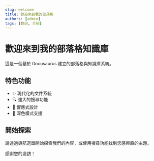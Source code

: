 ```yaml
---
slug: welcome
title: 歡迎來到我的部落格
authors: [admin]
tags: [歡迎, 介紹]
---
```


# 歡迎來到我的部落格知識庫

這是一個基於 Docusaurus 建立的部落格與知識庫系統。

## 特色功能

- ✨ 現代化的文件系統
- 🔍 強大的搜尋功能 
- 📱 響應式設計
- 🌙 深色模式支援

<!-- truncate -->

## 開始探索

請透過導航選單開始探索我們的內容，或使用搜尋功能找到您感興趣的主題。

感謝您的造訪！
